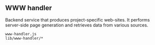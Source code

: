 WWW handler
-----------
Backend service that produces project-specific web-sites. It performs server-side page generation and retrieves data from various sources.   

```match
www-handler.js
lib/www-handler/*
```

[icon]: fa://fa-globe/#d44bf7
